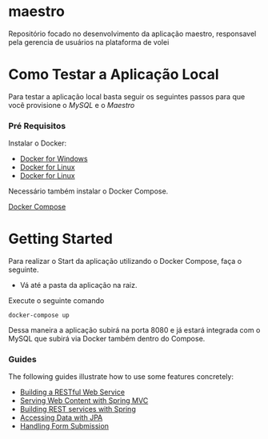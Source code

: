 # maestro
Repositório focado no desenvolvimento da aplicação maestro, responsavel pela gerencia de usuários na plataforma de volei

# Como Testar a Aplicação Local
Para testar a aplicação local basta seguir os seguintes passos para que você provisione o *MySQL* e o *Maestro*

### Pré Requisitos


Instalar o Docker:

* [Docker for Windows](https://docs.docker.com/docker-for-windows/install/)
* [Docker for Linux](https://docs.docker.com/install/linux/docker-ce/centos/)
* [Docker for Linux](https://docs.docker.com/docker-for-mac/install/)

Necessário também instalar o Docker Compose.

[Docker Compose](https://docs.docker.com/compose/install/)


# Getting Started

Para realizar o Start da aplicação utilizando o Docker Compose, faça o seguinte.

* Vá até a pasta da aplicação na raiz.

Execute o seguinte comando

```
docker-compose up
```

Dessa maneira a aplicação subirá na porta 8080 e já estará integrada com o MySQL que subirá via Docker também dentro do Compose.

### Guides
The following guides illustrate how to use some features concretely:

* [Building a RESTful Web Service](https://spring.io/guides/gs/rest-service/)
* [Serving Web Content with Spring MVC](https://spring.io/guides/gs/serving-web-content/)
* [Building REST services with Spring](https://spring.io/guides/tutorials/bookmarks/)
* [Accessing Data with JPA](https://spring.io/guides/gs/accessing-data-jpa/)
* [Handling Form Submission](https://spring.io/guides/gs/handling-form-submission/)
